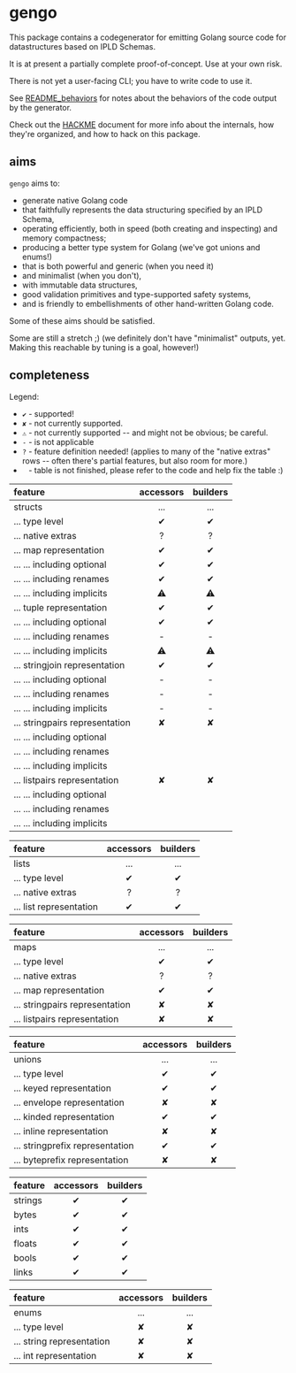 gengo
=====

This package contains a codegenerator for emitting Golang source code
for datastructures based on IPLD Schemas.

It is at present a partially complete proof-of-concept.  Use at your own risk.

There is not yet a user-facing CLI; you have to write code to use it.

See [README_behaviors](README_behaviors.md) for notes about the behaviors of the code output by the generator.

Check out the [HACKME](HACKME.md) document for more info about the internals,
how they're organized, and how to hack on this package.


aims
----

`gengo` aims to:

- generate native Golang code
- that faithfully represents the data structuring specified by an IPLD Schema,
- operating efficiently, both in speed (both creating and inspecting) and memory compactness;
- producing a better type system for Golang (we've got unions and enums!)
- that is both powerful and generic (when you need it)
- and minimalist (when you don't),
- with immutable data structures,
- good validation primitives and type-supported safety systems,
- and is friendly to embellishments of other hand-written Golang code.

Some of these aims should be satisfied.

Some are still a stretch ;)  (we definitely don't have "minimalist" outputs, yet.
Making this reachable by tuning is a goal, however!)


completeness
------------

Legend:

- `✔` - supported!
- `✘` - not currently supported.
- `⚠` - not currently supported -- and might not be obvious; be careful.
- `-` - is not applicable
- `?` - feature definition needed!  (applies to many of the "native extras" rows -- often there's partial features, but also room for more.)
- ` ` - table is not finished, please refer to the code and help fix the table :)

| feature                          | accessors | builders |
|:---------------------------------|:---------:|:--------:|
| structs                          |    ...    |    ...   |
| ... type level                   |     ✔     |     ✔    |
| ... native extras                |     ?     |     ?    |
| ... map representation           |     ✔     |     ✔    |
| ... ... including optional       |     ✔     |     ✔    |
| ... ... including renames        |     ✔     |     ✔    |
| ... ... including implicits      |     ⚠     |     ⚠    |
| ... tuple representation         |     ✔     |     ✔    |
| ... ... including optional       |     ✔     |     ✔    |
| ... ... including renames        |     -     |     -    |
| ... ... including implicits      |     ⚠     |     ⚠    |
| ... stringjoin representation    |     ✔     |     ✔    |
| ... ... including optional       |     -     |     -    |
| ... ... including renames        |     -     |     -    |
| ... ... including implicits      |     -     |     -    |
| ... stringpairs representation   |     ✘     |     ✘    |
| ... ... including optional       |           |          |
| ... ... including renames        |           |          |
| ... ... including implicits      |           |          |
| ... listpairs representation     |     ✘     |     ✘    |
| ... ... including optional       |           |          |
| ... ... including renames        |           |          |
| ... ... including implicits      |           |          |

| feature                          | accessors | builders |
|:---------------------------------|:---------:|:--------:|
| lists                            |    ...    |    ...   |
| ... type level                   |     ✔     |     ✔    |
| ... native extras                |     ?     |     ?    |
| ... list representation          |     ✔     |     ✔    |

| feature                          | accessors | builders |
|:---------------------------------|:---------:|:--------:|
| maps                             |    ...    |    ...   |
| ... type level                   |     ✔     |     ✔    |
| ... native extras                |     ?     |     ?    |
| ... map representation           |     ✔     |     ✔    |
| ... stringpairs representation   |     ✘     |     ✘    |
| ... listpairs representation     |     ✘     |     ✘    |

| feature                          | accessors | builders |
|:---------------------------------|:---------:|:--------:|
| unions                           |    ...    |    ...   |
| ... type level                   |     ✔     |     ✔    |
| ... keyed representation         |     ✔     |     ✔    |
| ... envelope representation      |     ✘     |     ✘    |
| ... kinded representation        |     ✔     |     ✔    |
| ... inline representation        |     ✘     |     ✘    |
| ... stringprefix representation  |     ✔     |     ✔    |
| ... byteprefix representation    |     ✘     |     ✘    |
 
| feature                          | accessors | builders |
|:---------------------------------|:---------:|:--------:|
| strings                          |     ✔     |     ✔    |
| bytes                            |     ✔     |     ✔    |
| ints                             |     ✔     |     ✔    |
| floats                           |     ✔     |     ✔    |
| bools                            |     ✔     |     ✔    |
| links                            |     ✔     |     ✔    |

| feature                          | accessors | builders |
|:---------------------------------|:---------:|:--------:|
| enums                            |    ...    |    ...   |
| ... type level                   |     ✘     |     ✘    |
| ... string representation        |     ✘     |     ✘    |
| ... int representation           |     ✘     |     ✘    |
